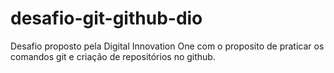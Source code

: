 # desafio-git-github-dio
Desafio proposto pela Digital Innovation One com o proposito de praticar os comandos git e criação de repositórios no github.
